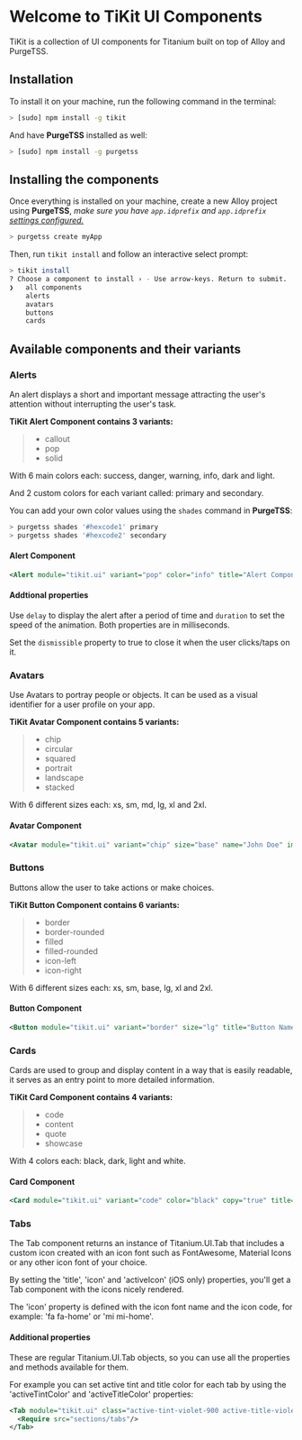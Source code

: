 # Welcome to TiKit UI Components
TiKit is a collection of UI components for Titanium built on top of Alloy and PurgeTSS.

## Installation
To install it on your machine, run the following command in the terminal:

```bash
> [sudo] npm install -g tikit
```

And have **PurgeTSS** installed as well:

```bash
> [sudo] npm install -g purgetss
```

## Installing the components
Once everything is installed on your machine, create a new Alloy project using **PurgeTSS**, *make sure you have `app.idprefix` and `app.idprefix` [settings configured.](https://purgetss.com/docs/commands#requirments)*

```bash
> purgetss create myApp
```

Then, run `tikit install` and follow an interactive select prompt:

```bash
> tikit install
? Choose a component to install › - Use arrow-keys. Return to submit.
❯   all components
    alerts
    avatars
    buttons
    cards
```

## Available components and their variants

### Alerts
An alert displays a short and important message attracting the user's attention without interrupting the user's task.

**TiKit Alert Component contains 3 variants:**
> - callout
> - pop
> - solid

With 6 main colors each: success, danger, warning, info, dark and light.

And 2 custom colors for each variant called: primary and secondary.

You can add your own color values using the `shades` command in **PurgeTSS**:

```bash
> purgetss shades '#hexcode1' primary
> purgetss shades '#hexcode2' secondary
```

#### Alert Component
```xml
<Alert module="tikit.ui" variant="pop" color="info" title="Alert Component" text="Lorem ipsum dolor sit..."/>
```

#### Addtional properties
Use `delay` to display the alert after a period of time and `duration` to set the speed of the animation. Both properties are in milliseconds.

Set the `dismissible` property to true to close it when the user clicks/taps on it.

### Avatars
Use Avatars to portray people or objects. It can be used as a visual identifier for a user profile on your app.

**TiKit Avatar Component contains 5 variants:**
> - chip
> - circular
> - squared
> - portrait
> - landscape
> - stacked

With 6 different sizes each: xs, sm, md, lg, xl and 2xl.

#### Avatar Component
```xml
<Avatar module="tikit.ui" variant="chip" size="base" name="John Doe" image="link-to-image.jpg"/>
```

### Buttons
Buttons allow the user to take actions or make choices.

**TiKit Button Component contains 6 variants:**
> - border
> - border-rounded
> - filled
> - filled-rounded
> - icon-left
> - icon-right

With 6 different sizes each: xs, sm, base, lg, xl and 2xl.

#### Button Component
```xml
<Button module="tikit.ui" variant="border" size="lg" title="Button Name" />
```

### Cards
Cards are used to group and display content in a way that is easily readable, it serves as an entry point to more detailed information.

**TiKit Card Component contains 4 variants:**
> - code
> - content
> - quote
> - showcase

With 4 colors each: black, dark, light and white.

#### Card Component
```xml
<Card module="tikit.ui" variant="code" color="black" copy="true" title="Card Title" text="Some code or text to display!"/>
```

### Tabs
The Tab component returns an instance of Titanium.UI.Tab that includes a custom icon created with an icon font such as FontAwesome, Material Icons or any other icon font of your choice.

By setting the 'title', 'icon' and 'activeIcon' (iOS only) properties, you'll get a Tab component with the icons nicely rendered.

The 'icon' property is defined with the icon font name and the icon code, for example: 'fa fa-home' or 'mi mi-home'.

#### Additional properties
These are regular Titanium.UI.Tab objects, so you can use all the properties and methods available for them.

For example you can set active tint and title color for each tab by using the 'activeTintColor' and 'activeTitleColor' properties:

```xml
<Tab module="tikit.ui" class="active-tint-violet-900 active-title-violet-900" title="Tabs" icon="mio mi-security_update_good text-3xl" activeIcon="mit mi-security_update_good text-3xl">
  <Require src="sections/tabs"/>
</Tab>
```
